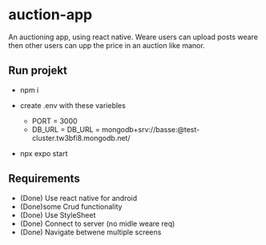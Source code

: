# auction-app

An auctioning app, using react native. Weare users can upload posts weare then other users can upp the price in an auction like manor.

## Run projekt

- npm i
- create .env with these variebles

  - PORT = 3000
  - DB_URL = DB_URL = mongodb+srv://basse:<Password>@test-cluster.tw3bfi8.mongodb.net/

- npx expo start

## Requirements

- (Done) Use react native for android
- (Done)some Crud functionality
- (Done) Use StyleSheet
- (Done) Connect to server (no midle weare req)
- (Done) Navigate betwene multiple screens
